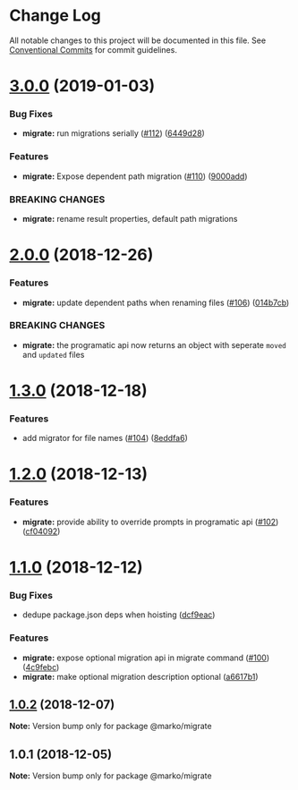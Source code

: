 # Change Log

All notable changes to this project will be documented in this file.
See [Conventional Commits](https://conventionalcommits.org) for commit guidelines.

# [3.0.0](https://github.com/marko-js/cli/compare/@marko/migrate@2.0.0...@marko/migrate@3.0.0) (2019-01-03)


### Bug Fixes

* **migrate:** run migrations serially ([#112](https://github.com/marko-js/cli/issues/112)) ([6449d28](https://github.com/marko-js/cli/commit/6449d28))


### Features

* **migrate:** Expose dependent path migration ([#110](https://github.com/marko-js/cli/issues/110)) ([9000add](https://github.com/marko-js/cli/commit/9000add))


### BREAKING CHANGES

* **migrate:** rename result properties, default path migrations





# [2.0.0](https://github.com/marko-js/cli/compare/@marko/migrate@1.3.0...@marko/migrate@2.0.0) (2018-12-26)


### Features

* **migrate:** update dependent paths when renaming files ([#106](https://github.com/marko-js/cli/issues/106)) ([014b7cb](https://github.com/marko-js/cli/commit/014b7cb))


### BREAKING CHANGES

* **migrate:** the programatic api now returns an object with seperate `moved` and `updated` files





# [1.3.0](https://github.com/marko-js/cli/compare/@marko/migrate@1.2.0...@marko/migrate@1.3.0) (2018-12-18)


### Features

* add migrator for file names ([#104](https://github.com/marko-js/cli/issues/104)) ([8eddfa6](https://github.com/marko-js/cli/commit/8eddfa6))





# [1.2.0](https://github.com/marko-js/cli/compare/@marko/migrate@1.1.0...@marko/migrate@1.2.0) (2018-12-13)


### Features

* **migrate:** provide ability to override prompts in programatic api ([#102](https://github.com/marko-js/cli/issues/102)) ([cf04092](https://github.com/marko-js/cli/commit/cf04092))





# [1.1.0](https://github.com/marko-js/cli/compare/@marko/migrate@1.0.2...@marko/migrate@1.1.0) (2018-12-12)


### Bug Fixes

* dedupe package.json deps when hoisting ([dcf9eac](https://github.com/marko-js/cli/commit/dcf9eac))


### Features

* **migrate:** expose optional migration api in migrate command ([#100](https://github.com/marko-js/cli/issues/100)) ([4c9febc](https://github.com/marko-js/cli/commit/4c9febc))
* **migrate:** make optional migration description optional ([a6617b1](https://github.com/marko-js/cli/commit/a6617b1))





## [1.0.2](https://github.com/marko-js/cli/compare/@marko/migrate@1.0.1...@marko/migrate@1.0.2) (2018-12-07)

**Note:** Version bump only for package @marko/migrate





## 1.0.1 (2018-12-05)

**Note:** Version bump only for package @marko/migrate
